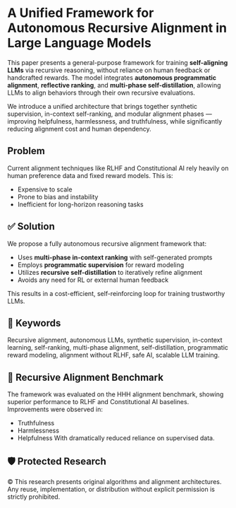 #  A Unified Framework for Autonomous Recursive Alignment in Large Language Models

This paper presents a general-purpose framework for training **self-aligning LLMs** via recursive reasoning, without reliance on human feedback or handcrafted rewards. The model integrates **autonomous programmatic alignment**, **reflective ranking**, and **multi-phase self-distillation**, allowing LLMs to align behaviors through their own recursive evaluations.

We introduce a unified architecture that brings together synthetic supervision, in-context self-ranking, and modular alignment phases — improving helpfulness, harmlessness, and truthfulness, while significantly reducing alignment cost and human dependency.

## Problem

Current alignment techniques like RLHF and Constitutional AI rely heavily on human preference data and fixed reward models. This is:
- Expensive to scale
- Prone to bias and instability
- Inefficient for long-horizon reasoning tasks

## ✅ Solution

We propose a fully autonomous recursive alignment framework that:
- Uses **multi-phase in-context ranking** with self-generated prompts
- Employs **programmatic supervision** for reward modeling
- Utilizes **recursive self-distillation** to iteratively refine alignment
- Avoids any need for RL or external human feedback

This results in a cost-efficient, self-reinforcing loop for training trustworthy LLMs.

## 🔑 Keywords

Recursive alignment, autonomous LLMs, synthetic supervision, in-context learning, self-ranking, multi-phase alignment, self-distillation, programmatic reward modeling, alignment without RLHF, safe AI, scalable LLM training.

## 🧪 Recursive Alignment Benchmark

The framework was evaluated on the HHH alignment benchmark, showing superior performance to RLHF and Constitutional AI baselines. Improvements were observed in:
- Truthfulness
- Harmlessness
- Helpfulness
With dramatically reduced reliance on supervised data.

## 🛡️ Protected Research

© This research presents original algorithms and alignment architectures. Any reuse, implementation, or distribution without explicit permission is strictly prohibited.
